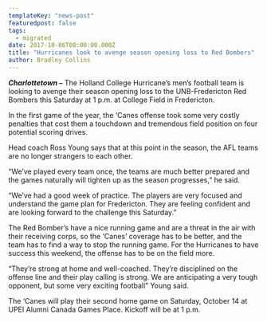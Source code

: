 ```yaml
---
templateKey: "news-post"
featuredpost: false
tags:
  - migrated
date: 2017-10-06T00:00:00.000Z
title: "Hurricanes look to avenge season opening loss to Red Bombers"
author: Bradley Collins
---
```


***Charlottetown –*** The Holland College Hurricane’s men’s football team is looking to avenge their season opening loss to the UNB-Fredericton Red Bombers this Saturday at 1 p.m. at College Field in Fredericton.

In the first game of the year, the ‘Canes offense took some very costly penalties that cost them a touchdown and tremendous field position on four potential scoring drives.

Head coach Ross Young says that at this point in the season, the AFL teams are no longer strangers to each other.

“We’ve played every team once, the teams are much better prepared and the games naturally will tighten up as the season progresses,” he said.

“We’ve had a good week of practice. The players are very focused and understand the game plan for Fredericton. They are feeling confident and are looking forward to the challenge this Saturday.”

The Red Bomber’s have a nice running game and are a threat in the air with their receiving corps, so the ‘Canes’ coverage has to be better, and the team has to find a way to stop the running game. For the Hurricanes to have success this weekend, the offense has to be on the field more.

“They’re strong at home and well-coached. They’re disciplined on the offense line and their play calling is strong. We are anticipating a very tough opponent, but some very exciting football” Young said.

The ‘Canes will play their second home game on Saturday, October 14 at UPEI Alumni Canada Games Place. Kickoff will be at 1 p.m.

